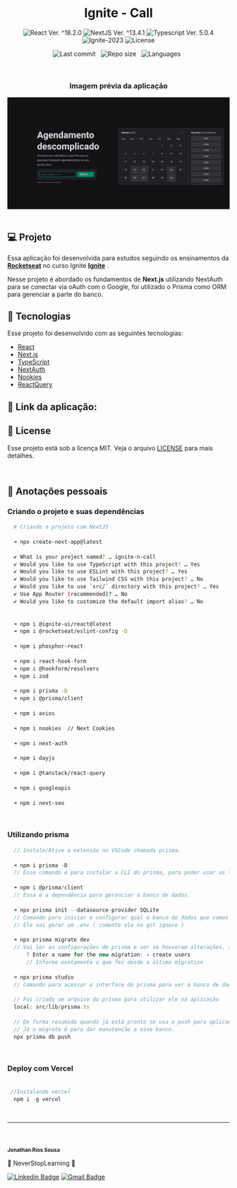 <h1 align="center">Ignite - Call</h1>

<p align="center">
  <img 
    src="https://img.shields.io/badge/React-%5E18.2.6-blue" 
    alt="React Ver. ^18.2.0"
  />
   <img 
    src="https://img.shields.io/badge/NextJS-%5E13.4.1-black" 
    alt="NextJS Ver. ^13.4.1"
  />
  <img 
    src="https://img.shields.io/badge/Typescript-%5E4.6.4-blue"
    alt="Typescript Ver. 5.0.4" 
  />
  <img
    src="https://img.shields.io/badge/Ignite-2023-green" 
    alt="Ignite-2023"
  />
  <img 
    alt="License"
    src="https://img.shields.io/static/v1?label=license&message=MIT&color=E51C44&labelColor=0A1033"
  />
</p>

<div align="center">

  ![Last commit](https://img.shields.io/github/last-commit/Jonathan-Rios/ignite-n-call?color=4DA1CD 'Last commit') &nbsp;
  ![Repo size](https://img.shields.io/github/repo-size/Jonathan-Rios/ignite-n-call?color=4DA1CD 'Repo size') &nbsp;
  ![Languages](https://img.shields.io/github/languages/count/Jonathan-Rios/ignite-n-call?color=4DA1CD 'Languages') &nbsp;
  
</div>

<br>

<h3 align="center">Imagem prévia da aplicação</h3>

<div align="center">
  <img src=".github/project-preview.png?style=flat" >
</div> 
 

<br>

## 💻 Projeto
Essa aplicação foi desenvolvida para estudos seguindo os ensinamentos da **[Rocketseat](https://www.rocketseat.com.br/)** no curso Ignite **[Ignite](https://www.rocketseat.com.br/ignite)** .

Nesse projeto é abordado os fundamentos de **Next.js** utilizando NextAuth para se conectar via oAuth com o Google, foi utilizado o Prisma como ORM para gerenciar a parte do banco.


## 🧪 Tecnologias

Esse projeto foi desenvolvido com as seguintes tecnologias:

- [React](https://reactjs.org)
- [Next.js](https://nextjs.org/)
- [TypeScript](https://www.typescriptlang.org/)
- [NextAuth](https://next-auth.js.org/)
- [Nookies](https://www.npmjs.com/package/nookies)
- [ReactQuery](https://tanstack.com/query/v3/)
 

## 🚀 Link da aplicação:
 
 
 
## 📝 License

Esse projeto está sob a licença MIT. Veja o arquivo [LICENSE](./LICENSE.md) para mais detalhes.

<br />


## 📓 Anotações pessoais

<h3>Criando o projeto e suas dependências </h3>

```bash
  # Criando o projeto com NextJS

  ➜ npx create-next-app@latest

  ✔ What is your project named? … ignite-n-call
  ✔ Would you like to use TypeScript with this project? … Yes
  ✔ Would you like to use ESLint with this project? … Yes
  ✔ Would you like to use Tailwind CSS with this project? … No
  ✔ Would you like to use `src/` directory with this project? … Yes
  ✔ Use App Router (recommended)? … No
  ✔ Would you like to customize the default import alias? … No
 

  ➜ npm i @ignite-ui/react@latest
  ➜ npm i @rocketseat/eslint-config -D

  ➜ npm i phosphor-react

  ➜ npm i react-hook-form 
  ➜ npm i @hookform/resolvers 
  ➜ npm i zod

  ➜ npm i prisma -D
  ➜ npm i @prisma/client

  ➜ npm i axios
  
  ➜ npm i nookies  // Next Cookies

  ➜ npm i next-auth

  ➜ npm i dayjs
  
  ➜ npm i @tanstack/react-query

  ➜ npm i googleapis

  ➜ npm i next-seo
```   
<br />
 
 <h3>Utilizando prisma </h3>

```javascript
  // Instale/Ative a extensão no VSCode chamada prisma.

  ➜ npm i prisma -D  
  // Esse comando é para instalar a CLI do prisma, para poder usar as linhas de comando.

  ➜ npm i @prisma/client 
  // Essa é a dependência para gerenciar o banco de dados.

  ➜ npx prisma init --datasource-provider SQLite  
  // Comando para iniciar e configurar qual o banco de dados que vamos utilizar.
  // Ele vai gerar um .env ( comente ele no git ignore )

  ➜ npx prisma migrate dev
  // Vai ler as configurações do prisma e ver se houveram alterações, se sim vai aplicá-las
      ? Enter a name for the new migration: › create users 
      // Informe exatamente o que fez desde a última migration

  ➜ npx prisma studio
  // Comando para acessar a interface do prisma para ver o banco de dados

  // Foi criado um arquivo do prisma para utilizar ele na aplicação
  local: src/lib/prisma.ts

  // De forma resumida quando já está pronto se usa o push para aplicar ao banco destino.
  // Já o migrate é para dar manutenção a esse banco.
  npx prisma db push
```   
<br />

 <h3>Deploy com Vercel </h3>

```javascript

 //Instalando vercel
  npm i -g vercel

```   
<br />

---
<br />

<a href="https://github.com/Jonathan-Rios">
 <img src="https://github.com/Jonathan-Rios.png" width="100px;" alt="" />
 <br />
 <sub><b>Jonathan Rios Sousa</b></sub></a>

💠 NeverStopLearning 💠

[![Linkedin Badge](https://img.shields.io/badge/-Jonathan-blue?style=flat-square&logo=Linkedin&logoColor=white&link=https://www.linkedin.com/in/jonathan-rios-sousa-19b3431b6/)](https://www.linkedin.com/in/jonathan-rios-sousa-19b3431b6/) 
[![Gmail Badge](https://img.shields.io/badge/-jonathan.riosousa@gmail.com-c14438?style=flat-square&logo=Gmail&logoColor=white&link=mailto:jonathan.riosousa@gmail.com)](mailto:jonathan.riosousa@gmail.com)